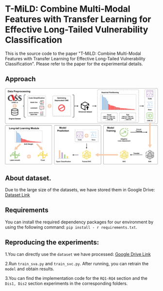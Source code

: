 # T-MiLD: Combine Multi-Modal Features with Transfer Learning for Effective Long-Tailed Vulnerability Classification

This is the source code to the paper "T-MiLD: Combine Multi-Modal Features with Transfer Learning for Effective Long-Tailed Vulnerability Classification". Please refer to the paper for the experimental details.

## Approach
![](https://github.com/zhanglongntu/T_MiLD/blob/main/Fig/Framework.png)
## About dataset.
Due to the large size of the datasets, we have stored them in Google Drive: [Dataset Link](https://drive.google.com/file/d/1T7aeMu3scAEFCNFMIIPeFgrtUIv7_ZGz/view?usp=drive_link)

## Requirements
You can install the required dependency packages for our environment by using the following command: ``pip install - r requirements.txt``.

## Reproducing the experiments:

1.You can directly use the ``dataset`` we have processed: [Google Drive Link](https://drive.google.com/file/d/1T7aeMu3scAEFCNFMIIPeFgrtUIv7_ZGz/view?usp=drive_link)

2.Run ``train_sva.py`` and ``train_svc.py``. After running, you can retrain the ``model`` and obtain results.

3.You can find the implementation code for the ``RQ1-RQ4`` section and the ``Dis1, Dis2`` section experiments in the corresponding folders. 
